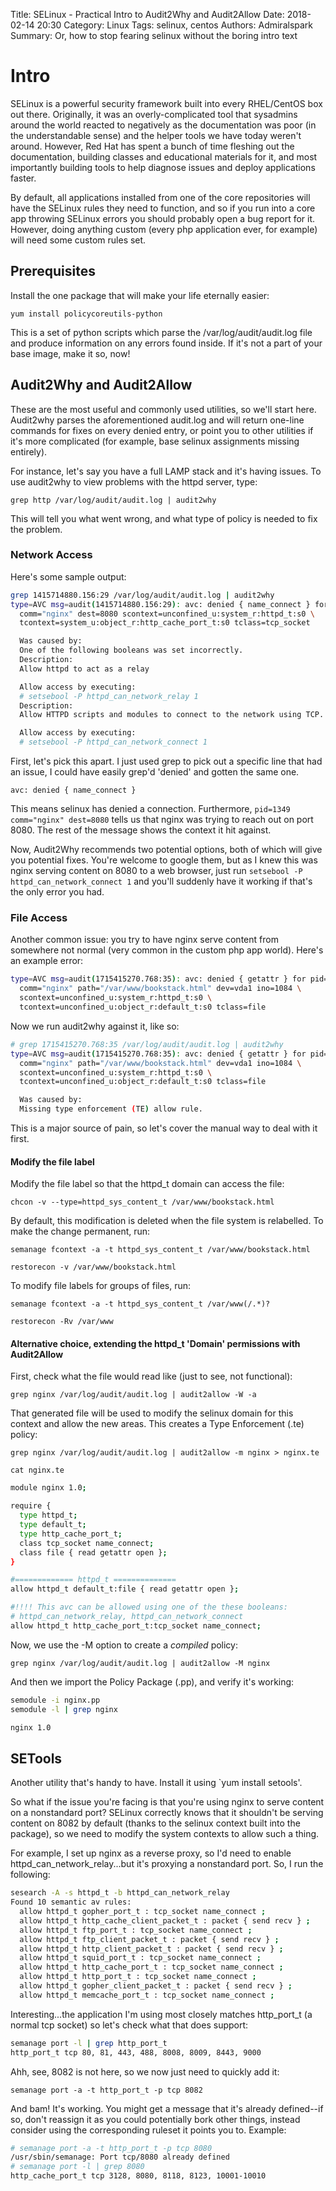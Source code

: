 Title: SELinux - Practical Intro to Audit2Why and Audit2Allow
Date: 2018-02-14 20:30
Category: Linux
Tags: selinux, centos
Authors: Admiralspark
Summary: Or, how to stop fearing selinux without the boring intro text

# Intro

SELinux is a powerful security framework built into every RHEL/CentOS box out there. Originally, it was an overly-complicated tool that sysadmins around the world reacted to negatively as the documentation was poor (in the understandable sense) and the helper tools we have today weren't around. However, Red Hat has spent a bunch of time fleshing out the documentation, building classes and educational materials for it, and most importantly building tools to help diagnose issues and deploy applications faster.

By default, all applications installed from one of the core repositories will have the SELinux rules they need to function, and so if you run into a core app throwing SELinux errors you should probably open a bug report for it. However, doing anything custom (every php application ever, for example) will need some custom rules set.

## Prerequisites

Install the one package that will make your life eternally easier:

`yum install policycoreutils-python`

This is a set of python scripts which parse the /var/log/audit/audit.log file and produce information on any errors found inside. If it's not a part of your base image, make it so, now!

## Audit2Why and Audit2Allow

These are the most useful and commonly used utilities, so we'll start here. Audit2why parses the aforementioned audit.log and will return one-line commands for fixes on every denied entry, or point you to other utilities if it's more complicated (for example, base selinux assignments missing entirely).

For instance, let's say you have a full LAMP stack and it's having issues. To use audit2why to view problems with the httpd server, type:

`grep http /var/log/audit/audit.log | audit2why`

This will tell you what went wrong, and what type of policy is needed to fix the problem.

### Network Access

Here's some sample output:

```bash
grep 1415714880.156:29 /var/log/audit/audit.log | audit2why
type=AVC msg=audit(1415714880.156:29): avc: denied { name_connect } for pid=1349 \
  comm="nginx" dest=8080 scontext=unconfined_u:system_r:httpd_t:s0 \
  tcontext=system_u:object_r:http_cache_port_t:s0 tclass=tcp_socket

  Was caused by:
  One of the following booleans was set incorrectly.
  Description:
  Allow httpd to act as a relay

  Allow access by executing:
  # setsebool -P httpd_can_network_relay 1
  Description:
  Allow HTTPD scripts and modules to connect to the network using TCP.

  Allow access by executing:
  # setsebool -P httpd_can_network_connect 1
```

First, let's pick this apart. I just used grep to pick out a specific line that had an issue, I could have easily grep'd 'denied' and gotten the same one.

`avc: denied { name_connect }`

This means selinux has denied a connection. Furthermore, `pid=1349 comm="nginx" dest=8080` tells us that nginx was trying to reach out on port 8080. The rest of the message shows the context it hit against.

Now, Audit2Why recommends two potential options, both of which will give you potential fixes. You're welcome to google them, but as I knew this was nginx serving content on 8080 to a web browser, just run `setsebool -P httpd_can_network_connect 1` and you'll suddenly have it working if that's the only error you had.

### File Access

Another common issue: you try to have nginx serve content from somewhere not normal (very common in the custom php app world). Here's an example error:

```bash
type=AVC msg=audit(1715415270.768:35): avc: denied { getattr } for pid=1440 \
  comm="nginx" path="/var/www/bookstack.html" dev=vda1 ino=1084 \
  scontext=unconfined_u:system_r:httpd_t:s0 \
  tcontext=unconfined_u:object_r:default_t:s0 tclass=file
```

Now we run audit2why against it, like so:

```bash
# grep 1715415270.768:35 /var/log/audit/audit.log | audit2why
type=AVC msg=audit(1715415270.768:35): avc: denied { getattr } for pid=1440 \
  comm="nginx" path="/var/www/bookstack.html" dev=vda1 ino=1084 \
  scontext=unconfined_u:system_r:httpd_t:s0 \
  tcontext=unconfined_u:object_r:default_t:s0 tclass=file

  Was caused by:
  Missing type enforcement (TE) allow rule.
```

This is a major source of pain, so let's cover the manual way to deal with it first.

#### Modify the file label

Modify the file label so that the httpd_t domain can access the file:

`chcon -v --type=httpd_sys_content_t /var/www/bookstack.html`

By default, this modification is deleted when the file system is relabelled. To make the change permanent, run:

`semanage fcontext -a -t httpd_sys_content_t /var/www/bookstack.html`

`restorecon -v /var/www/bookstack.html`

To modify file labels for groups of files, run:

`semanage fcontext -a -t httpd_sys_content_t /var/www(/.*)?`

`restorecon -Rv /var/www`

#### Alternative choice, extending the httpd_t 'Domain' permissions with Audit2Allow

First, check what the file would read like (just to see, not functional):

`grep nginx /var/log/audit/audit.log | audit2allow -W -a`

That generated file will be used to modify the selinux domain for this context and allow the new areas. This creates a Type Enforcement (.te) policy:

`grep nginx /var/log/audit/audit.log | audit2allow -m nginx > nginx.te`

`cat nginx.te`

```bash
module nginx 1.0;

require {
  type httpd_t;
  type default_t;
  type http_cache_port_t;
  class tcp_socket name_connect;
  class file { read getattr open };
}

#============= httpd_t ==============
allow httpd_t default_t:file { read getattr open };

#!!!! This avc can be allowed using one of the these booleans:
# httpd_can_network_relay, httpd_can_network_connect
allow httpd_t http_cache_port_t:tcp_socket name_connect;
```

Now, we use the -M option to create a *compiled* policy:

`grep nginx /var/log/audit/audit.log | audit2allow -M nginx`

And then we import the Policy Package (.pp), and verify it's working:

```bash
semodule -i nginx.pp
semodule -l | grep nginx

nginx 1.0
```

## SETools

Another utility that's handy to have. Install it using `yum install setools'.

So what if the issue you're facing is that you're using nginx to serve content on a nonstandard port? SELinux correctly knows that it shouldn't be serving content on 8082 by default (thanks to the selinux context built into the package), so we need to modify the system contexts to allow such a thing.

For example, I set up nginx as a reverse proxy, so I'd need to enable httpd_can_network_relay...but it's proxying a nonstandard port. So, I run the following:

```bash
sesearch -A -s httpd_t -b httpd_can_network_relay
Found 10 semantic av rules:
  allow httpd_t gopher_port_t : tcp_socket name_connect ;
  allow httpd_t http_cache_client_packet_t : packet { send recv } ;
  allow httpd_t ftp_port_t : tcp_socket name_connect ;
  allow httpd_t ftp_client_packet_t : packet { send recv } ;
  allow httpd_t http_client_packet_t : packet { send recv } ;
  allow httpd_t squid_port_t : tcp_socket name_connect ;
  allow httpd_t http_cache_port_t : tcp_socket name_connect ;
  allow httpd_t http_port_t : tcp_socket name_connect ;
  allow httpd_t gopher_client_packet_t : packet { send recv } ;
  allow httpd_t memcache_port_t : tcp_socket name_connect ;
```

Interesting...the application I'm using most closely matches http_port_t (a normal tcp socket) so let's check what that does support:

```bash
semanage port -l | grep http_port_t
http_port_t tcp 80, 81, 443, 488, 8008, 8009, 8443, 9000
```

Ahh, see, 8082 is not here, so we now just need to quickly add it:

`semanage port -a -t http_port_t -p tcp 8082`

And bam! It's working. You might get a message that it's already defined--if so, don't reassign it as you could potentially bork other things, instead consider using the corresponding ruleset it points you to. Example:

```bash
# semanage port -a -t http_port_t -p tcp 8080
/usr/sbin/semanage: Port tcp/8080 already defined
# semanage port -l | grep 8080
http_cache_port_t tcp 3128, 8080, 8118, 8123, 10001-10010
```
